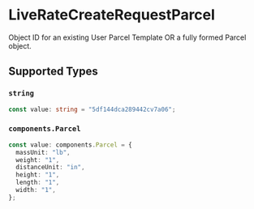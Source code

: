 # LiveRateCreateRequestParcel

Object ID for an existing User Parcel Template OR a fully formed Parcel object.


## Supported Types

### `string`

```typescript
const value: string = "5df144dca289442cv7a06";
```

### `components.Parcel`

```typescript
const value: components.Parcel = {
  massUnit: "lb",
  weight: "1",
  distanceUnit: "in",
  height: "1",
  length: "1",
  width: "1",
};
```

